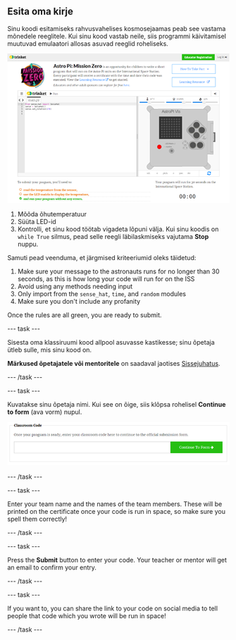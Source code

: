 ## Esita oma kirje

Sinu koodi esitamiseks rahvusvahelises kosmosejaamas peab see vastama mõnedele reeglitele. Kui sinu kood vastab neile, siis programmi käivitamisel muutuvad emulaatori allosas asuvad reeglid roheliseks.

![Kinnitamine](images/validation.png)

1. Mõõda õhutemperatuur
2. Süüta LED-id
3. Kontrolli, et sinu kood töötab vigadeta lõpuni välja. Kui sinu koodis on `while True` silmus, pead selle reegli läbilaskmiseks vajutama **Stop** nuppu.

Samuti pead veenduma, et järgmised kriteeriumid oleks täidetud:

1. Make sure your message to the astronauts runs for no longer than 30 seconds, as this is how long your code will run for on the ISS
2. Avoid using any methods needing input
3. Only import from the `sense_hat`, `time`, and `random` modules
4. Make sure you don't include any profanity

Once the rules are all green, you are ready to submit.

\--- task \---

Sisesta oma klassiruumi kood allpool asuvasse kastikesse; sinu õpetaja ütleb sulle, mis sinu kood on.

**Märkused õpetajatele või mentoritele** on saadaval jaotises [Sissejuhatus](https://projects.raspberrypi.org/en/projects/astro-pi-mission-zero/1).

\--- /task \---

\--- task \---

Kuvatakse sinu õpetaja nimi. Kui see on õige, siis klõpsa rohelisel **Continue to form** (ava vorm) nupul.

![Ava vorm](images/continue-to-form.png)

\--- /task \---

\--- task \---

Enter your team name and the names of the team members. These will be printed on the certificate once your code is run in space, so make sure you spell them correctly!

\--- /task \---

\--- task \---

Press the **Submit** button to enter your code. Your teacher or mentor will get an email to confirm your entry.

\--- /task \---

\--- task \---

If you want to, you can share the link to your code on social media to tell people that code which you wrote will be run in space!

\--- /task \---